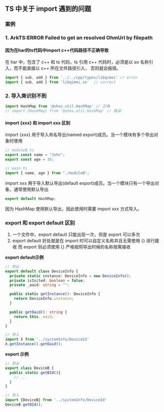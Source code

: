 ## TS 中关于 import 遇到的问题
### 案例
### 1. ArkTS:ERROR Failed to get an resolved OhmUrl by filepath
#### 因为在har的ts代码中import c++代码路径不正确导致
在 har 中，包含了 c++ 和 ts 代码，ts 引用 c++ 代码时，必须是以 so 名称引入，而不能直接以 c++ 所在文件路径引入，
否则就会报错。
```ts
import { sub, add } from '../../cpp/types/libqimei' // error
import { sub, add } from 'libqimei.so'  // correct
```
### 2. 导入类识别不到
```ts
import HashMap from '@ohos.util.HashMap' // 正确
// import {HashMap} from '@ohos.util.HashMap' // 错误
```
#### import {xxx} 和 import xxx 区别
import {xxx} 用于导入命名导出(named export)成员。当一个模块有多个导出对象时使用
```ts
// moduleB.ts
export const name = "John";
export const age = 30;

// main.ts
import { name, age } from "./moduleB";
```
import xxx 用于导入默认导出(default export)成员。当一个模块只有一个导出对象，通常使用默认导出
```ts
export default HashMap;
```
因为 HashMap 使用默认导出，因此使用时需要 import xxx 方式导入。

### export 和 export default 区别
1. 一个文件中，export default 只能出现一次，但是 export 可以多次
2. export default 好处就是在 import 时可以自定义名称并且无需使用 {} 进行接收
   而 export 则必须使用 {} 严格按照导出时候的名称按需接收

**export default示例**
```ts
// 导出
export default class DeviceInfo {
  private static instance: DeviceInfo = new DeviceInfo();
  private isInited: boolean = false;
  private _aaid: string = "";

  public static getInstance(): DeviceInfo {
    return DeviceInfo.instance;
  }

  public getOaid(): string {
    return this._oaid;
  }
}

// 导入
import X from '../systemInfo/DeviceId'
X.getInstance().getOaid();
```
**export 示例**
```ts
// 导出
export class DeviceB {
  public static getBId(){
    // ...
  }
}

// 导入
import {DeviceB} from '../systemInfo/DeviceId'
DeviceB.getBId();
```
